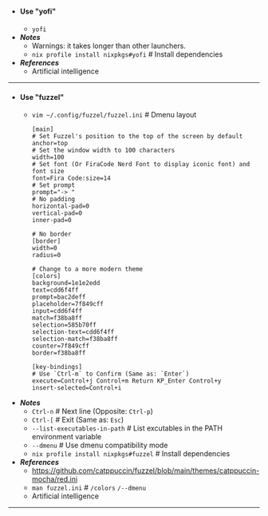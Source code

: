 - #### Use "yofi"
    - `yofi`
- ***Notes***
    - Warnings: it takes longer than other launchers.
    - `nix profile install nixpkgs#yofi` # Install dependencies
- ***References***
    - Artificial intelligence
- ---
- #### Use "fuzzel"
    - `vim ~/.config/fuzzel/fuzzel.ini` # Dmenu layout
      ```
      [main]
      # Set Fuzzel's position to the top of the screen by default
      anchor=top
      # Set the window width to 100 characters
      width=100
      # Set font (Or FiraCode Nerd Font to display iconic font) and font size
      font=Fira Code:size=14
      # Set prompt
      prompt="-> "
      # No padding
      horizontal-pad=0
      vertical-pad=0
      inner-pad=0
      
      # No border
      [border]
      width=0
      radius=0

      # Change to a more modern theme
      [colors]
      background=1e1e2edd
      text=cdd6f4ff
      prompt=bac2deff
      placeholder=7f849cff
      input=cdd6f4ff
      match=f38ba8ff
      selection=585b70ff
      selection-text=cdd6f4ff
      selection-match=f38ba8ff
      counter=7f849cff
      border=f38ba8ff
      
      [key-bindings]
      # Use `Ctrl-m` to Confirm (Same as: `Enter`)
      execute=Control+j Control+m Return KP_Enter Control+y
      insert-selected=Control+i
      ```
- ***Notes***
    - `Ctrl-n` # Next line (Opposite: `Ctrl-p`)
    - `Ctrl-[` # Exit (Same as: `Esc`)
    - `--list-executables-in-path` # List excutables in the PATH environment variable
    - `--dmenu` # Use dmenu compatibility mode
    - `nix profile install nixpkgs#fuzzel` # Install dependencies
- ***References***
    - https://github.com/catppuccin/fuzzel/blob/main/themes/catppuccin-mocha/red.ini
    - `man fuzzel.ini` # `/colors` `/--dmenu`
    - Artificial intelligence
- ---
